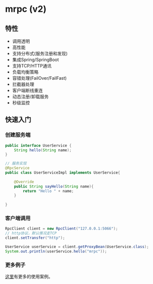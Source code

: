 # mrpc (v2)

## 特性

- 调用透明
- 高性能
- 支持分布式(服务注册和发现)
- 集成Spring/SpringBoot
- 支持TCP/HTTP通讯
- 负载均衡策略
- 容错处理(FailOver/FailFast)
- 拦截器处理
- 客户端断线重连
- 动态注册/卸载服务
- 秒级监控

## 快速入门

### 创建服务端

```java
public interface UserService {
    String hello(String name);
}

// 服务实现
@RpcService
public class UserServiceImpl implements UserService{
    
    @Override
    public String sayHello(String name){
        return "Hello " + name;
    }
    
}
```

### 客户端调用

```java
RpcClient client = new RpcClient("127.0.0.1:5066");
// http协议，默认情况走TCP
client.setTransfer("http");

UserService userService = client.getProxyBean(UserService.class);
System.out.println(userService.hello("mrpc"));
```

### 更多例子

[这里](/mrpc-demo)有更多的使用案例。